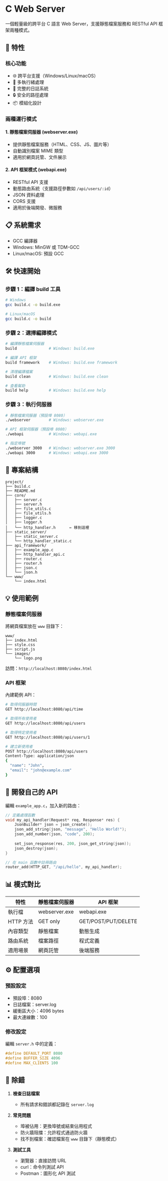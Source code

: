 # C Web Server

一個輕量級的跨平台 C 語言 Web Server，支援靜態檔案服務和 RESTful API 框架兩種模式。

## 🚀 特性

### 核心功能
- 🌐 跨平台支援（Windows/Linux/macOS）
- 🔧 多執行緒處理
- 📝 完整的日誌系統
- 🔒 安全的路徑處理
- 📦 模組化設計

### 兩種運行模式

#### 1. 靜態檔案伺服器 (webserver.exe)
- 提供靜態檔案服務（HTML、CSS、JS、圖片等）
- 自動識別檔案 MIME 類型
- 適用於網頁託管、文件展示

#### 2. API 框架模式 (webapi.exe)
- RESTful API 支援
- 動態路由系統（支援路徑參數如 `/api/users/:id`）
- JSON 資料處理
- CORS 支援
- 適用於後端開發、微服務

## 📋 系統需求

- GCC 編譯器
- Windows: MinGW 或 TDM-GCC
- Linux/macOS: 預設 GCC

## 🛠️ 快速開始

### 步驟 1：編譯 build 工具

```bash
# Windows
gcc build.c -o build.exe

# Linux/macOS
gcc build.c -o build
```

### 步驟 2：選擇編譯模式

```bash
# 編譯靜態檔案伺服器
build              # Windows: build.exe

# 編譯 API 框架
build framework    # Windows: build.exe framework

# 清理編譯檔案
build clean        # Windows: build.exe clean

# 查看幫助
build help         # Windows: build.exe help
```

### 步驟 3：執行伺服器

```bash
# 靜態檔案伺服器（預設埠 8080）
./webserver        # Windows: webserver.exe

# API 框架伺服器（預設埠 8080）
./webapi           # Windows: webapi.exe

# 指定埠號
./webserver 3000   # Windows: webserver.exe 3000
./webapi 3000      # Windows: webapi.exe 3000
```

## 📁 專案結構
```
project/
├── build.c
├── README.md
├── core/
│   ├── server.c
│   ├── server.h
│   ├── file_utils.c
│   ├── file_utils.h
│   ├── logger.c
│   ├── logger.h
│   └── http_handler.h      ← 移到這裡
├── static_server/
│   ├── static_server.c
│   └── http_handler_static.c
├── api_framework/
│   ├── example_app.c
│   ├── http_handler_api.c
│   ├── router.c
│   ├── router.h
│   ├── json.c
│   └── json.h
└── www/
    └── index.html
```

## 💡 使用範例

### 靜態檔案伺服器

將網頁檔案放在 `www` 目錄下：
```
www/
├── index.html
├── style.css
├── script.js
└── images/
    └── logo.png
```

訪問：`http://localhost:8080/index.html`

### API 框架

內建範例 API：
```bash
# 取得伺服器時間
GET http://localhost:8080/api/time

# 取得所有使用者
GET http://localhost:8080/api/users

# 取得特定使用者
GET http://localhost:8080/api/users/1

# 建立新使用者
POST http://localhost:8080/api/users
Content-Type: application/json
{
  "name": "John",
  "email": "john@example.com"
}
```

## 🔧 開發自己的 API

編輯 `example_app.c`，加入新的路由：

```c
// 定義處理函數
void my_api_handler(Request* req, Response* res) {
    JsonBuilder* json = json_create();
    json_add_string(json, "message", "Hello World!");
    json_add_number(json, "code", 200);
    
    set_json_response(res, 200, json_get_string(json));
    json_destroy(json);
}

// 在 main 函數中註冊路由
router_add(HTTP_GET, "/api/hello", my_api_handler);
```

## 📊 模式對比

| 特性 | 靜態檔案伺服器 | API 框架 |
|------|----------------|----------|
| 執行檔 | webserver.exe | webapi.exe |
| HTTP 方法 | GET only | GET/POST/PUT/DELETE |
| 內容類型 | 靜態檔案 | 動態生成 |
| 路由系統 | 檔案路徑 | 程式定義 |
| 適用場景 | 網頁託管 | 後端服務 |

## ⚙️ 配置選項

### 預設設定
- 預設埠：8080
- 日誌檔案：server.log
- 緩衝區大小：4096 bytes
- 最大連線數：100

### 修改設定
編輯 `server.h` 中的定義：
```c
#define DEFAULT_PORT 8080
#define BUFFER_SIZE 4096
#define MAX_CLIENTS 100
```

## 🐛 除錯

1. **檢查日誌檔案**
   - 所有請求和錯誤都記錄在 `server.log`

2. **常見問題**
   - 埠被佔用：更換埠號或結束佔用程式
   - 防火牆阻擋：允許程式通過防火牆
   - 找不到檔案：確認檔案在 `www` 目錄下（靜態模式）

3. **測試工具**
   - 瀏覽器：直接訪問 URL
   - curl：命令列測試 API
   - Postman：圖形化 API 測試

